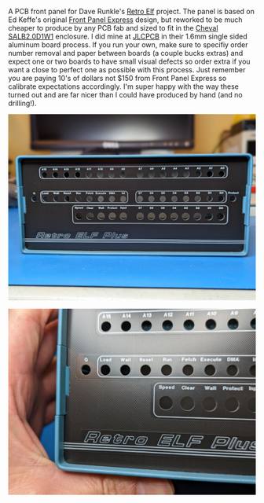 A PCB front panel for Dave Runkle's [Retro Elf](http://www.astrorat.com/cosmacelf/retroelfproject.html) project. The panel is based on Ed Keffe's original [Front Panel Express](https://www.frontpanelexpress.com/) design, but reworked to be much cheaper to produce by any PCB fab and sized to fit in the [Cheval SALB2.0D1W1](https://www.amazon.com/dp/B09MK1Z7K7) enclosure. I did mine at [JLCPCB](https://jlcpcb.com/) in their 1.6mm single sided aluminum board process.  If you run your own, make sure to specifiy order number removal and paper between boards (a couple bucks extras) and expect one or two boards to have small visual defects so order extra if you want a close to perfect one as possible with this process. Just remember you are paying 10's of dollars not $150 from Front Panel Express so calibrate expectations accordingly. I'm super happy with the way these turned out and are far nicer than I could have produced by hand (and no drilling!).

![](images/front-panel.jpg)

![](images/surface.jpg)

